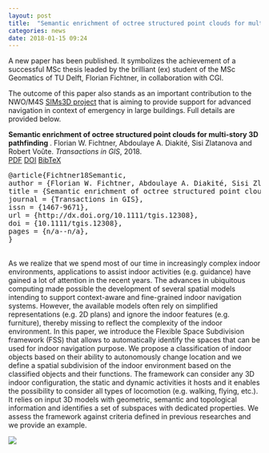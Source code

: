 ```yaml
---
layout: post
title:  "Semantic enrichment of octree structured point clouds for multi-story 3D pathfinding"
categories: news
date: 2018-01-15 09:24
---
```


A new paper has been published. It symbolizes the achievement of a successful MSc thesis leaded by the brilliant (ex) student of the MSc Geomatics of TU Delft, Florian Fichtner, in collaboration with CGI.

The outcome of this paper also stands as an important contribution to the NWO/M4S <a href="http://www.sims3d.net">SIMs3D project</a> that is aiming to provide support for advanced navigation in context of emergency in large buildings. 
Full details are provided below.

<div class="filteredelement"><strong> Semantic enrichment of octree structured point clouds for multi-story 3D pathfinding </strong>. Florian W. Fichtner, Abdoulaye A. Diakité, Sisi Zlatanova and Robert Voûte. <em>Transactions in GIS</em>, 2018. <br /> <a href="http://onlinelibrary.wiley.com/doi/10.1111/tgis.12308/full"><i class="fas fa-file-pdf"></i> PDF</a> <a href="https://doi.org/10.1111/tgis.12308"><i class="fas fa-external-link-alt"></i> DOI</a> <a href="#bibFichtner18" data-toggle="collapse"><i class="far fa-caret-square-down"></i> BibTeX</a> <div id="bibFichtner18" class="collapse" tabindex="-1"><pre class="bibtex">@article{Fichtner18Semantic,
author = {Florian W. Fichtner, Abdoulaye A. Diakité, Sisi Zlatanova and Robert Voûte},
title = {Semantic enrichment of octree structured point clouds for multi-story 3D pathfinding},
journal = {Transactions in GIS},
issn = {1467-9671},
url = {http://dx.doi.org/10.1111/tgis.12308},
doi = {10.1111/tgis.12308},
pages = {n/a--n/a},
}</pre></div></div>

<br/>
As we realize that we spend most of our time in increasingly complex indoor environments, applications to assist indoor activities (e.g. guidance) have gained a lot of attention in the recent years. The advances in ubiquitous computing made possible the development of several spatial models intending to support context-aware and fine-grained indoor navigation systems. However, the available models often rely on simplified representations (e.g. 2D plans) and ignore the indoor features (e.g. furniture), thereby missing to reflect the complexity of the indoor environment. In this paper, we introduce the Flexible Space Subdivision framework (FSS) that allows to automatically identify the spaces that can be used for indoor navigation purpose. We propose a classification of indoor objects based on their ability to autonomously change location and we define a spatial subdivision of the indoor environment based on the classified objects and their functions. The framework can consider any 3D indoor configuration, the static and dynamic activities it hosts and it enables the possibility to consider all types of locomotion (e.g. walking, flying, etc.). It relies on input 3D models with geometric, semantic and topological information and identifies a set of subspaces with dedicated properties. We assess the framework against criteria defined in previous researches and we provide an example. 
<br/>

<img src="{{ site.baseurl }}/img/2018/octree_pathfinding_paper.png"/><br/>
